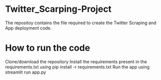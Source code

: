 # Twitter_Scarping-Project
 The repositoy contains the file required to create the Twitter Scraping and App deployment code.
# How to run the code
Clone/download the repository
Install the requirements present in the requirements.txt using pip install -r requirements.txt
Run the app using streamlit run app.py
 
 
